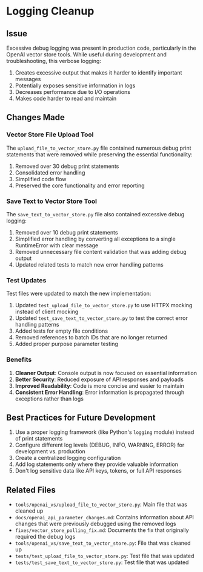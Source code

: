 # Logging Cleanup

## Issue

Excessive debug logging was present in production code, particularly in the OpenAI vector store tools. While useful during development and troubleshooting, this verbose logging:

1. Creates excessive output that makes it harder to identify important messages
2. Potentially exposes sensitive information in logs
3. Decreases performance due to I/O operations
4. Makes code harder to read and maintain

## Changes Made

### Vector Store File Upload Tool

The `upload_file_to_vector_store.py` file contained numerous debug print statements that were removed while preserving the essential functionality:

1. Removed over 30 debug print statements
2. Consolidated error handling
3. Simplified code flow
4. Preserved the core functionality and error reporting

### Save Text to Vector Store Tool

The `save_text_to_vector_store.py` file also contained excessive debug logging:

1. Removed over 10 debug print statements
2. Simplified error handling by converting all exceptions to a single RuntimeError with clear message
3. Removed unnecessary file content validation that was adding debug output
4. Updated related tests to match new error handling patterns

### Test Updates

Test files were updated to match the new implementation:

1. Updated `test_upload_file_to_vector_store.py` to use HTTPX mocking instead of client mocking
2. Updated `test_save_text_to_vector_store.py` to test the correct error handling patterns
3. Added tests for empty file conditions
4. Removed references to batch IDs that are no longer returned
5. Added proper purpose parameter testing

### Benefits

1. **Cleaner Output**: Console output is now focused on essential information
2. **Better Security**: Reduced exposure of API responses and payloads
3. **Improved Readability**: Code is more concise and easier to maintain
4. **Consistent Error Handling**: Error information is propagated through exceptions rather than logs

## Best Practices for Future Development

1. Use a proper logging framework (like Python's `logging` module) instead of print statements
2. Configure different log levels (DEBUG, INFO, WARNING, ERROR) for development vs. production
3. Create a centralized logging configuration
4. Add log statements only where they provide valuable information
5. Don't log sensitive data like API keys, tokens, or full API responses

## Related Files

- `tools/openai_vs/upload_file_to_vector_store.py`: Main file that was cleaned up
- `docs/openai_api_parameter_changes.md`: Contains information about API changes that were previously debugged using the removed logs
- `fixes/vector_store_polling_fix.md`: Documents the fix that originally required the debug logs
- `tools/openai_vs/save_text_to_vector_store.py`: File that was cleaned up
- `tests/test_upload_file_to_vector_store.py`: Test file that was updated
- `tests/test_save_text_to_vector_store.py`: Test file that was updated 